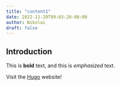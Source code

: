 ```yaml
---
title: "content1"
date: 2022-11-20T09:03:20-08:00
author: Nikolai
draft: false
---
```

## Introduction

This is **bold** text, and this is *emphasized* text.

Visit the [Hugo](https://gohugo.io) website!

